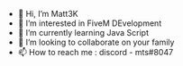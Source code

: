 - 👋 Hi, I’m Matt3K
- 👀 I’m interested in FiveM DEvelopment
- 🌱 I’m currently learning Java Script
- 💞️ I’m looking to collaborate on your family
- 📫 How to reach me : discord - mts#8047

<!---
Matt-js-3K/Matt-js-3K is a ✨ special ✨ repository because its `README.md` (this file) appears on your GitHub profile.
You can click the Preview link to take a look at your changes.
--->
